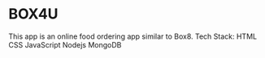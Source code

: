 # BOX4U
This app is an online food ordering app similar to Box8.
Tech Stack: HTML CSS JavaScript Nodejs MongoDB
